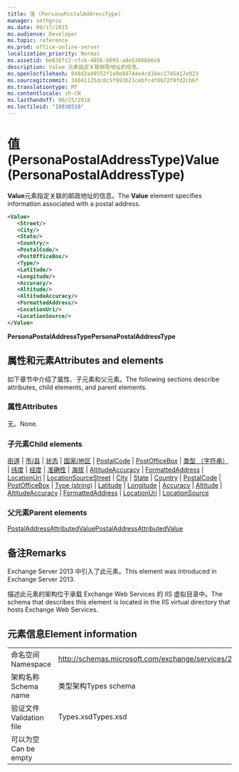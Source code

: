 ```yaml
---
title: 值 (PersonaPostalAddressType)
manager: sethgros
ms.date: 09/17/2015
ms.audience: Developer
ms.topic: reference
ms.prod: office-online-server
localization_priority: Normal
ms.assetid: be838fc2-cfcb-4856-b095-a8e5366bb6c6
description: Value 元素指定关联邮政地址的信息。
ms.openlocfilehash: 048d3a49552f1a9e89744e4cd16ec1745417e923
ms.sourcegitcommit: 34041125dc8c5f993b21cebfc4f8b72f0fd2cb6f
ms.translationtype: MT
ms.contentlocale: zh-CN
ms.lasthandoff: 06/25/2018
ms.locfileid: "19838510"
---
```

# <a name="value-personapostaladdresstype"></a><span data-ttu-id="cd8e6-103">值 (PersonaPostalAddressType)</span><span class="sxs-lookup"><span data-stu-id="cd8e6-103">Value (PersonaPostalAddressType)</span></span>

<span data-ttu-id="cd8e6-104">**Value**元素指定关联的邮政地址的信息。</span><span class="sxs-lookup"><span data-stu-id="cd8e6-104">The **Value** element specifies information associated with a postal address.</span></span> 
  
```XML
<Value>
   <Street/>
   <City/>
   <State/>
   <Country/>
   <PostalCode/>
   <PostOfficeBox/>
   <Type/>
   <Latitude/>
   <Longitude/>
   <Accuracy/>
   <Altitude/>
   <AltitudeAccuracy/>
   <FormattedAddress/>
   <LocationUri/>
   <LocationSource/>
</Value>
```

<span data-ttu-id="cd8e6-105">**PersonaPostalAddressType**</span><span class="sxs-lookup"><span data-stu-id="cd8e6-105">**PersonaPostalAddressType**</span></span>

## <a name="attributes-and-elements"></a><span data-ttu-id="cd8e6-106">属性和元素</span><span class="sxs-lookup"><span data-stu-id="cd8e6-106">Attributes and elements</span></span>

<span data-ttu-id="cd8e6-107">如下章节中介绍了属性、子元素和父元素。</span><span class="sxs-lookup"><span data-stu-id="cd8e6-107">The following sections describe attributes, child elements, and parent elements.</span></span>
  
### <a name="attributes"></a><span data-ttu-id="cd8e6-108">属性</span><span class="sxs-lookup"><span data-stu-id="cd8e6-108">Attributes</span></span>

<span data-ttu-id="cd8e6-109">无。</span><span class="sxs-lookup"><span data-stu-id="cd8e6-109">None.</span></span>
  
### <a name="child-elements"></a><span data-ttu-id="cd8e6-110">子元素</span><span class="sxs-lookup"><span data-stu-id="cd8e6-110">Child elements</span></span>

<span data-ttu-id="cd8e6-111">[街道](street.md) | [市/县](city.md) | [状态](state-ex15websvcsotherref.md) | [国家/地区](country.md) | [PostalCode](postalcode.md) | [PostOfficeBox](postofficebox.md) | [类型 （字符串）](type-string.md) | [纬度](latitude.md) |  [经度](longitude.md) | [准确性](accuracy.md) | [海拔](altitude.md) | [AltitudeAccuracy](altitudeaccuracy.md) | [FormattedAddress](formattedaddress.md) | [LocationUri](locationuri.md) | [LocationSource](locationsource.md)</span><span class="sxs-lookup"><span data-stu-id="cd8e6-111">[Street](street.md) | [City](city.md) | [State](state-ex15websvcsotherref.md) | [Country](country.md) | [PostalCode](postalcode.md) | [PostOfficeBox](postofficebox.md) | [Type (string)](type-string.md) | [Latitude](latitude.md) | [Longitude](longitude.md) | [Accuracy](accuracy.md) | [Altitude](altitude.md) | [AltitudeAccuracy](altitudeaccuracy.md) | [FormattedAddress](formattedaddress.md) | [LocationUri](locationuri.md) | [LocationSource](locationsource.md)</span></span>
  
### <a name="parent-elements"></a><span data-ttu-id="cd8e6-112">父元素</span><span class="sxs-lookup"><span data-stu-id="cd8e6-112">Parent elements</span></span>

[<span data-ttu-id="cd8e6-113">PostalAddressAttributedValue</span><span class="sxs-lookup"><span data-stu-id="cd8e6-113">PostalAddressAttributedValue</span></span>](postaladdressattributedvalue.md)
  
## <a name="remarks"></a><span data-ttu-id="cd8e6-114">备注</span><span class="sxs-lookup"><span data-stu-id="cd8e6-114">Remarks</span></span>

<span data-ttu-id="cd8e6-115">Exchange Server 2013 中引入了此元素。</span><span class="sxs-lookup"><span data-stu-id="cd8e6-115">This element was introduced in Exchange Server 2013.</span></span>
  
<span data-ttu-id="cd8e6-116">描述此元素的架构位于承载 Exchange Web Services 的 IIS 虚拟目录中。</span><span class="sxs-lookup"><span data-stu-id="cd8e6-116">The schema that describes this element is located in the IIS virtual directory that hosts Exchange Web Services.</span></span>
  
## <a name="element-information"></a><span data-ttu-id="cd8e6-117">元素信息</span><span class="sxs-lookup"><span data-stu-id="cd8e6-117">Element information</span></span>

|||
|:-----|:-----|
|<span data-ttu-id="cd8e6-118">命名空间</span><span class="sxs-lookup"><span data-stu-id="cd8e6-118">Namespace</span></span>  <br/> |http://schemas.microsoft.com/exchange/services/2006/types  <br/> |
|<span data-ttu-id="cd8e6-119">架构名称</span><span class="sxs-lookup"><span data-stu-id="cd8e6-119">Schema name</span></span>  <br/> |<span data-ttu-id="cd8e6-120">类型架构</span><span class="sxs-lookup"><span data-stu-id="cd8e6-120">Types schema</span></span>  <br/> |
|<span data-ttu-id="cd8e6-121">验证文件</span><span class="sxs-lookup"><span data-stu-id="cd8e6-121">Validation file</span></span>  <br/> |<span data-ttu-id="cd8e6-122">Types.xsd</span><span class="sxs-lookup"><span data-stu-id="cd8e6-122">Types.xsd</span></span>  <br/> |
|<span data-ttu-id="cd8e6-123">可以为空</span><span class="sxs-lookup"><span data-stu-id="cd8e6-123">Can be empty</span></span>  <br/> ||
   

